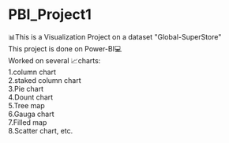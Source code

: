 # PBI_Project1
📊This is a Visualization Project on a dataset "Global-SuperStore"
<br>
This project is done on Power-BI💻
<br>
Worked on several 📈charts: 
<br>
1.column chart<br>
2.staked column chart<br>
3.Pie chart<br>4.Dount chart<br>5.Tree map<br>6.Gauga chart<br>7.Filled map<br>8.Scatter chart, etc.
